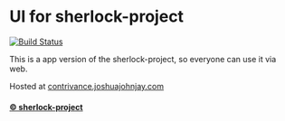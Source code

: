 # UI for sherlock-project
[![Build Status](https://travis-ci.org/joemccann/dillinger.svg?branch=master)](https://travis-ci.org/joemccann/dillinger)

This is a app version of the sherlock-project, so everyone can use it via web.

Hosted at [contrivance.joshuajohnjay.com](http://contrivance.joshuajohnjay.com) 
#### [© sherlock-project](https://github.com/sherlock-project/sherlock)
